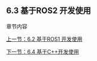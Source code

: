 ## 6.3 基于ROS2 开发使用
章节内容

[上一节：6.2 基于ROS1 开发使用](6.2-ApplicationBaseROS1.md)
 
[下一节：6.4 基于C++开发使用](6.4-ApplicationBaseCPlus.md)